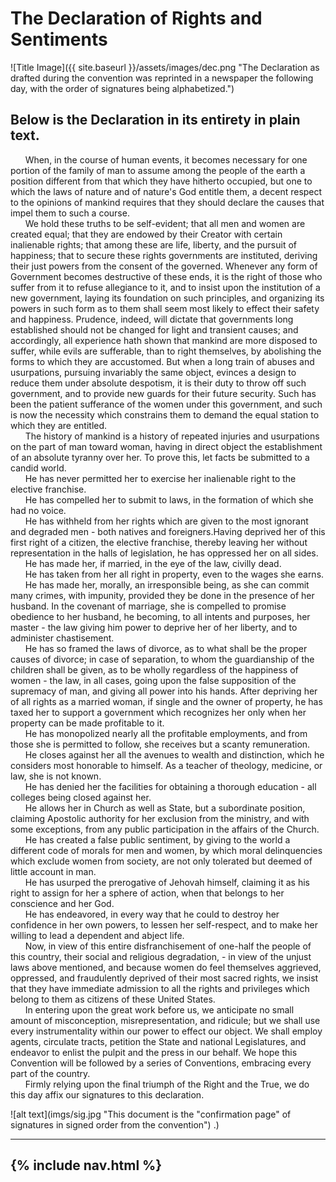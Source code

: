 # The Declaration of Rights and Sentiments

![Title Image]({{ site.baseurl }}/assets/images/dec.png "The Declaration as drafted during the convention was reprinted in a newspaper the following day, with the order of signatures being alphabetized.")

## Below is the Declaration in its entirety in plain text.
&nbsp;&nbsp;&nbsp;&nbsp;&nbsp;&nbsp;When, in the course of human events, it becomes necessary for one portion of the family of man to assume among the people of the earth a position different from that which they have hitherto occupied, but one to which the laws of nature and of nature's God entitle them, a decent respect to the opinions of mankind requires that they should declare the causes that impel them to such a course.<br>
&nbsp;&nbsp;&nbsp;&nbsp;&nbsp;&nbsp;We hold these truths to be self-evident; that all men and women are created equal; that they are endowed by their Creator with certain inalienable rights; that among these are life, liberty, and the pursuit of happiness; that to secure these rights governments are instituted, deriving their just powers from the consent of the governed. Whenever any form of Government becomes destructive of these ends, it is the right of those who suffer from it to refuse allegiance to it, and to insist upon the institution of a new government, laying its foundation on such principles, and organizing its powers in such form as to them shall seem most likely to effect their safety and happiness. Prudence, indeed, will dictate that governments long established should not be changed for light and transient causes; and accordingly, all experience hath shown that mankind are more disposed to suffer, while evils are sufferable, than to right themselves, by abolishing the forms to which they are accustomed. But when a long train of abuses and usurpations, pursuing invariably the same object, evinces a design to reduce them under absolute despotism, it is their duty to throw off such government, and to provide new guards for their future security. Such has been the patient sufferance of the women under this government, and such is now the necessity which constrains them to demand the equal station to which they are entitled.<br>
&nbsp;&nbsp;&nbsp;&nbsp;&nbsp;&nbsp;The history of mankind is a history of repeated injuries and usurpations on the part of man toward woman, having in direct object the establishment of an absolute tyranny over her. To prove this, let facts be submitted to a candid world.<br>
&nbsp;&nbsp;&nbsp;&nbsp;&nbsp;&nbsp;He has never permitted her to exercise her inalienable right to the elective franchise.<br>
&nbsp;&nbsp;&nbsp;&nbsp;&nbsp;&nbsp;He has compelled her to submit to laws, in the formation of which she had no voice.<br>
&nbsp;&nbsp;&nbsp;&nbsp;&nbsp;&nbsp;He has withheld from her rights which are given to the most ignorant and degraded men - both natives and foreigners.Having deprived her of this first right of a citizen, the elective franchise, thereby leaving her without representation in the halls of legislation, he has oppressed her on all sides.<br>
&nbsp;&nbsp;&nbsp;&nbsp;&nbsp;&nbsp;He has made her, if married, in the eye of the law, civilly dead.<br>
&nbsp;&nbsp;&nbsp;&nbsp;&nbsp;&nbsp;He has taken from her all right in property, even to the wages she earns.<br>
&nbsp;&nbsp;&nbsp;&nbsp;&nbsp;&nbsp;He has made her, morally, an irresponsible being, as she can commit many crimes, with impunity, provided they be done in the presence of her husband. In the covenant of marriage, she is compelled to promise obedience to her husband, he becoming, to all intents and purposes, her master - the law giving him power to deprive her of her liberty, and to administer chastisement.<br>
&nbsp;&nbsp;&nbsp;&nbsp;&nbsp;&nbsp;He has so framed the laws of divorce, as to what shall be the proper causes of divorce; in case of separation, to whom the guardianship of the children shall be given, as to be wholly regardless of the happiness of women - the law, in all cases, going upon the false supposition of the supremacy of man, and giving all power into his hands.
After depriving her of all rights as a married woman, if single and the owner of property, he has taxed her to support a government which recognizes her only when her property can be made profitable to it.<br>
&nbsp;&nbsp;&nbsp;&nbsp;&nbsp;&nbsp;He has monopolized nearly all the profitable employments, and from those she is permitted to follow, she receives but a scanty remuneration.<br>
&nbsp;&nbsp;&nbsp;&nbsp;&nbsp;&nbsp;He closes against her all the avenues to wealth and distinction, which he considers most honorable to himself. As a teacher of theology, medicine, or law, she is not known.<br>
&nbsp;&nbsp;&nbsp;&nbsp;&nbsp;&nbsp;He has denied her the facilities for obtaining a thorough education - all colleges being closed against her.<br>
&nbsp;&nbsp;&nbsp;&nbsp;&nbsp;&nbsp;He allows her in Church as well as State, but a subordinate position, claiming Apostolic authority for her exclusion from the ministry, and with some exceptions, from any public participation in the affairs of the Church.<br>
&nbsp;&nbsp;&nbsp;&nbsp;&nbsp;&nbsp;He has created a false public sentiment, by giving to the world a different code of morals for men and women, by which moral delinquencies which exclude women from society, are not only tolerated but deemed of little account in man.<br>
&nbsp;&nbsp;&nbsp;&nbsp;&nbsp;&nbsp;He has usurped the prerogative of Jehovah himself, claiming it as his right to assign for her a sphere of action, when that belongs to her conscience and her God.<br>
&nbsp;&nbsp;&nbsp;&nbsp;&nbsp;&nbsp;He has endeavored, in every way that he could to destroy her confidence in her own powers, to lessen her self-respect, and to make her willing to lead a dependent and abject life.<br>
&nbsp;&nbsp;&nbsp;&nbsp;&nbsp;&nbsp;Now, in view of this entire disfranchisement of one-half the people of this country, their social and religious degradation, - in view of the unjust laws above mentioned, and because women do feel themselves aggrieved, oppressed, and fraudulently deprived of their most sacred rights, we insist that they have immediate admission to all the rights and privileges which belong to them as citizens of these United States.<br>
&nbsp;&nbsp;&nbsp;&nbsp;&nbsp;&nbsp;In entering upon the great work before us, we anticipate no small amount of misconception, misrepresentation, and ridicule; but we shall use every instrumentality within our power to effect our object. We shall employ agents, circulate tracts, petition the State and national Legislatures, and endeavor to enlist the pulpit and the press in our behalf. We hope this Convention will be followed by a series of Conventions, embracing every part of the country.<br>
&nbsp;&nbsp;&nbsp;&nbsp;&nbsp;&nbsp;Firmly relying upon the final triumph of the Right and the True, we do this day affix our signatures to this declaration.<br>

![alt text](imgs/sig.jpg "This document is the "confirmation page" of signatures in signed order from the convention") .)

---
{% include nav.html %}
---
